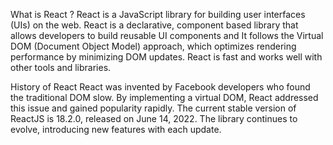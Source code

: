 What is React ?
React is a JavaScript library for building user interfaces (UIs) on the web. React is a declarative, component based library that allows developers to build reusable UI components and It follows the Virtual DOM (Document Object Model) approach, which optimizes rendering performance by minimizing DOM updates. React is fast and works well with other tools and libraries.

History of React
React was invented by Facebook developers who found the traditional DOM slow. By implementing a virtual DOM, React addressed this issue and gained popularity rapidly.
The current stable version of ReactJS is 18.2.0, released on June 14, 2022. The library continues to evolve, introducing new features with each update.

